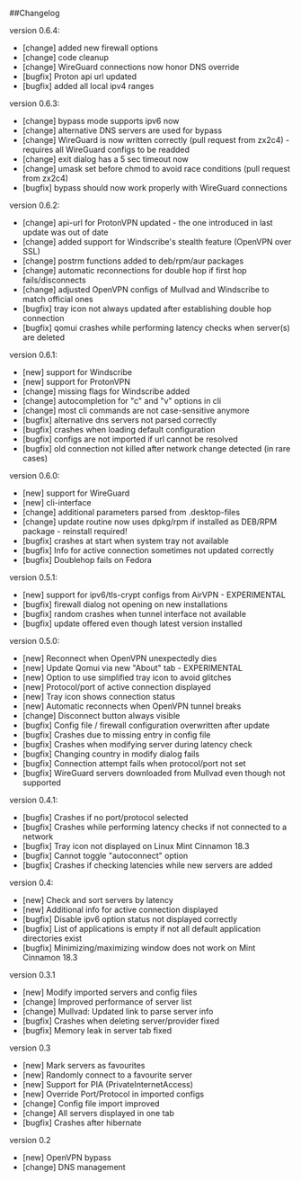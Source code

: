 ##Changelog

version 0.6.4:
- [change] added new firewall options
- [change] code cleanup
- [change] WireGuard connections now honor DNS override
- [bugfix] Proton api url updated
- [bugfix] added all local ipv4 ranges 

version 0.6.3:
- [change] bypass mode supports ipv6 now
- [change] alternative DNS servers are used for bypass
- [change] WireGuard is now written correctly (pull request from zx2c4) - requires all WireGuard configs to be readded
- [change] exit dialog has a 5 sec timeout now
- [change] umask set before chmod to avoid race conditions (pull request from zx2c4)
- [bugfix] bypass should now work properly with WireGuard connections

version 0.6.2:
- [change] api-url for ProtonVPN updated - the one introduced in last update was out of date
- [change] added support for Windscribe's stealth feature (OpenVPN over SSL)
- [change] postrm functions added to deb/rpm/aur packages 
- [change] automatic reconnections for double hop if first hop fails/disconnects
- [change] adjusted OpenVPN configs of Mullvad and Windscribe to match official ones
- [bugfix] tray icon not always updated after establishing double hop connection 
- [bugfix] qomui crashes while performing latency checks when server(s) are deleted

version 0.6.1:
- [new] support for Windscribe
- [new] support for ProtonVPN
- [change] missing flags for Windscribe added
- [change] autocompletion for "c" and "v" options in cli
- [change] most cli commands are not case-sensitive anymore
- [bugfix] alternative dns servers not parsed correctly
- [bugfix] crashes when loading default configuration
- [bugfix] configs are not imported if url cannot be resolved
- [bugfix] old connection not killed after network change detected (in rare cases)

version 0.6.0:
- [new] support for WireGuard
- [new] cli-interface
- [change] additional parameters parsed from .desktop-files
- [change] update routine now uses dpkg/rpm if installed as DEB/RPM package - reinstall required!
- [bugfix] crashes at start when system tray not available
- [bugfix] Info for active connection sometimes not updated correctly 
- [bugfix] Doublehop fails on Fedora

version 0.5.1:
- [new] support for ipv6/tls-crypt configs from AirVPN - EXPERIMENTAL
- [bugfix] firewall dialog not opening on new installations
- [bugfix] random crashes when tunnel interface not available
- [bugfix] update offered even though latest version installed

version 0.5.0:
- [new] Reconnect when OpenVPN unexpectedly dies
- [new] Update Qomui via new "About" tab - EXPERIMENTAL
- [new] Option to use simplified tray icon to avoid glitches
- [new] Protocol/port of active connection displayed
- [new] Tray icon shows connection status 
- [new] Automatic reconnects when OpenVPN tunnel breaks
- [change] Disconnect button always visible
- [bugfix] Config file / firewall configuration overwritten after update
- [bugfix] Crashes due to missing entry in config file
- [bugfix] Crashes when modifying server during latency check
- [bugfix] Changing country in modify dialog fails
- [bugfix] Connection attempt fails when protocol/port not set
- [bugfix] WireGuard servers downloaded from Mullvad even though not supported

version 0.4.1:
- [bugfix] Crashes if no port/protocol selected
- [bugfix] Crashes while performing latency checks if not connected to a network
- [bugfix] Tray icon not displayed on Linux Mint Cinnamon 18.3
- [bugfix] Cannot toggle "autoconnect" option
- [bugfix] Crashes if checking latencies while new servers are added

version 0.4:
- [new] Check and sort servers by latency
- [new] Additional info for active connection displayed 
- [bugfix] Disable ipv6 option status not displayed correctly
- [bugfix] List of applications is empty if not all default application directories exist
- [bugfix] Minimizing/maximizing window does not work on Mint Cinnamon 18.3

version 0.3.1
- [new] Modify imported servers and config files
- [change] Improved performance of server list
- [change] Mullvad: Updated link to parse server info
- [bugfix] Crashes when deleting server/provider fixed
- [bugfix] Memory leak in server tab fixed

version 0.3
- [new] Mark servers as favourites
- [new] Randomly connect to a favourite server
- [new] Support for PIA (PrivateInternetAccess)
- [new] Override Port/Protocol in imported configs
- [change] Config file import improved
- [change] All servers displayed in one tab
- [bugfix] Crashes after hibernate

version 0.2
- [new] OpenVPN bypass
- [change] DNS management
